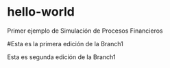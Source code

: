 # hello-world
Primer ejemplo de Simulación de Procesos Financieros

#Esta es la primera edición de la Branch1

Esta es segunda edición de la Branch1
